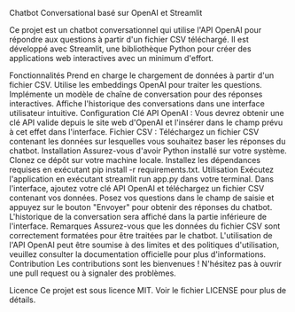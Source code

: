 Chatbot Conversational basé sur OpenAI et Streamlit

Ce projet est un chatbot conversationnel qui utilise l'API OpenAI pour répondre aux questions à partir d'un fichier CSV téléchargé. Il est développé avec Streamlit, une bibliothèque Python pour créer des applications web interactives avec un minimum d'effort.

Fonctionnalités
Prend en charge le chargement de données à partir d'un fichier CSV.
Utilise les embeddings OpenAI pour traiter les questions.
Implémente un modèle de chaîne de conversation pour des réponses interactives.
Affiche l'historique des conversations dans une interface utilisateur intuitive.
Configuration
Clé API OpenAI : Vous devrez obtenir une clé API valide depuis le site web d'OpenAI et l'insérer dans le champ prévu à cet effet dans l'interface.
Fichier CSV : Téléchargez un fichier CSV contenant les données sur lesquelles vous souhaitez baser les réponses du chatbot.
Installation
Assurez-vous d'avoir Python installé sur votre système.
Clonez ce dépôt sur votre machine locale.
Installez les dépendances requises en exécutant pip install -r requirements.txt.
Utilisation
Exécutez l'application en exécutant streamlit run app.py dans votre terminal.
Dans l'interface, ajoutez votre clé API OpenAI et téléchargez un fichier CSV contenant vos données.
Posez vos questions dans le champ de saisie et appuyez sur le bouton "Envoyer" pour obtenir des réponses du chatbot.
L'historique de la conversation sera affiché dans la partie inférieure de l'interface.
Remarques
Assurez-vous que les données du fichier CSV sont correctement formatées pour être traitées par le chatbot.
L'utilisation de l'API OpenAI peut être soumise à des limites et des politiques d'utilisation, veuillez consulter la documentation officielle pour plus d'informations.
Contribution
Les contributions sont les bienvenues ! N'hésitez pas à ouvrir une pull request ou à signaler des problèmes.

Licence
Ce projet est sous licence MIT. Voir le fichier LICENSE pour plus de détails.
